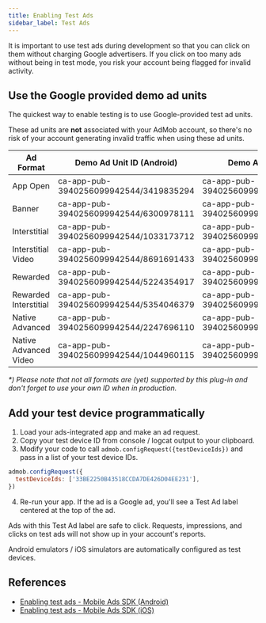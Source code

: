 ```yaml
---
title: Enabling Test Ads
sidebar_label: Test Ads
---
```


It is important to use test ads during development so that you can click on them without charging Google advertisers. If you click on too many ads without being in test mode, you risk your account being flagged for invalid activity.

## Use the Google provided demo ad units

The quickest way to enable testing is to use Google-provided test ad units.

These ad units are **not** associated with your AdMob account, so there's no risk of your account generating invalid traffic when using these ad units.

|       Ad Format       |       Demo Ad Unit ID (Android)        |         Demo Ad Unit ID (iOS)          |
| --------------------- | -------------------------------------- | -------------------------------------- |
| App Open              | ca-app-pub-3940256099942544/3419835294 | ca-app-pub-3940256099942544/5662855259 |
| Banner                | ca-app-pub-3940256099942544/6300978111 | ca-app-pub-3940256099942544/2934735716 |
| Interstitial          | ca-app-pub-3940256099942544/1033173712 | ca-app-pub-3940256099942544/4411468910 |
| Interstitial Video    | ca-app-pub-3940256099942544/8691691433 | ca-app-pub-3940256099942544/5135589807 |
| Rewarded              | ca-app-pub-3940256099942544/5224354917 | ca-app-pub-3940256099942544/1712485313 |
| Rewarded Interstitial | ca-app-pub-3940256099942544/5354046379 | ca-app-pub-3940256099942544/6978759866 |
| Native Advanced       | ca-app-pub-3940256099942544/2247696110 | ca-app-pub-3940256099942544/3986624511 |
| Native Advanced Video | ca-app-pub-3940256099942544/1044960115 | ca-app-pub-3940256099942544/2521693316 |

_\*) Please note that not all formats are (yet) supported by this plug-in and don't forget to use your own ID when in production._

## Add your test device programmatically

1. Load your ads-integrated app and make an ad request.
2. Copy your test device ID from console / logcat output to your clipboard.
3. Modify your code to call `admob.configRequest({testDeviceIds})` and pass in a list of your test device IDs.

```js
admob.configRequest({
  testDeviceIds: ['33BE2250B43518CCDA7DE426D04EE231'],
})
```

4. Re-run your app. If the ad is a Google ad, you'll see a Test Ad label centered at the top of the ad.

Ads with this Test Ad label are safe to click. Requests, impressions, and clicks on test ads will not show up in your account's reports.

Android emulators / iOS simulators are automatically configured as test devices.

## References

- [Enabling test ads - Mobile Ads SDK (Android)](https://developers.google.com/admob/android/test-ads)
- [Enabling test ads - Mobile Ads SDK (iOS)](https://developers.google.com/admob/ios/test-ads)
